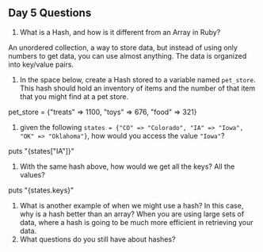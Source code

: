 ## Day 5 Questions

1. What is a Hash, and how is it different from an Array in Ruby?

An unordered collection, a way to store data, but instead of using only numbers to get data, you can use almost anything. The data is organized into key/value pairs.

1. In the space below, create a Hash stored to a variable named `pet_store`.  This hash should hold an inventory of items and the number of that item that you might find at a pet store.

pet_store = {"treats" => 1100, "toys" => 676, "food" => 321}

1. given the following `states = {"CO" => "Colorado", "IA" => "Iowa", "OK" => "Oklahoma"}`, how would you access the value `"Iowa"`?

puts "{states["IA"]}"

1. With the same hash above, how would we get all the keys?  All the values?

puts "{states.keys}"

1. What is another example of when we might use a hash?  In this case, why is a hash better than an array?
When you are using large sets of data, where a hash is going to be much more efficient in retrieving your data.
1. What questions do you still have about hashes?
